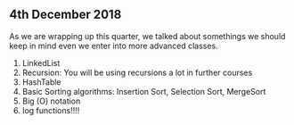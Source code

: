 ## 4th December 2018 ##

As we are wrapping up this quarter, we talked about somethings we should keep in mind even we enter into more advanced classes. 

1. LinkedList
2. Recursion: You will be using recursions a lot in further courses
3. HashTable
4. Basic Sorting algorithms: Insertion Sort, Selection Sort, MergeSort
5. Big (O) notation
6. log functions!!!!
